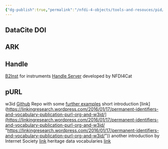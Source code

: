 ```yaml
---
{"dg-publish":true,"permalink":"/nfdi-4-objects/tools-and-resouces/pid/","noteIcon":""}
---
```


## DataCite DOI

## ARK

## Handle

[B2Inst](https://b2inst.gwdg.de/) for instruments
[Handle Server](https://github.com/nfdi4cat/pid4cat-model) developed by NFDI4Cat
		
## pURL
w3id [Github](https://github.com/perma-id/w3id.org) Repo with some [further examples](https://github.com/tibonto/DFG-Fachsystematik-Ontology/issues/10)
short introduction [link](https://linkingresearch.wordpress.com/2016/01/17/permanent-identifiers-and-vocabulary-publication-purl-org-and-w3id/](https://linkingresearch.wordpress.com/2016/01/17/permanent-identifiers-and-vocabulary-publication-purl-org-and-w3id/ "https://linkingresearch.wordpress.com/2016/01/17/permanent-identifiers-and-vocabulary-publication-purl-org-and-w3id/"))
another introduction by Internet Society [link](https://web.archive.org/web/20160103053338/http://www.isoc.org/inet96/proceedings/a4/a4_1.htm)
heritage data vocabularies [link](https://heritagedata.org/live/schemes.php)

